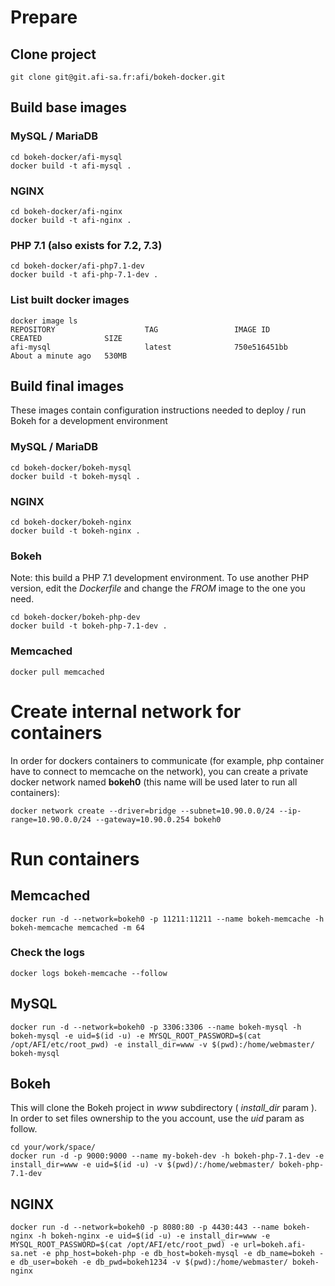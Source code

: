 # Prepare

## Clone project

```
git clone git@git.afi-sa.fr:afi/bokeh-docker.git
```

## Build base images

### MySQL / MariaDB
```
cd bokeh-docker/afi-mysql
docker build -t afi-mysql .
```

### NGINX
```
cd bokeh-docker/afi-nginx
docker build -t afi-nginx .
```

### PHP 7.1 (also exists for 7.2, 7.3)
```
cd bokeh-docker/afi-php7.1-dev
docker build -t afi-php-7.1-dev .
```


### List built docker images
```
docker image ls                                                                       
REPOSITORY                    TAG                 IMAGE ID            CREATED              SIZE                     
afi-mysql                     latest              750e516451bb        About a minute ago   530MB      
```


## Build final images

These images contain configuration instructions needed to deploy / run Bokeh for a development environment

### MySQL / MariaDB
```
cd bokeh-docker/bokeh-mysql
docker build -t bokeh-mysql .
```

### NGINX
```
cd bokeh-docker/bokeh-nginx
docker build -t bokeh-nginx .
```

### Bokeh
Note: this build a PHP 7.1 development environment. To use another PHP version, edit the *Dockerfile* and change the *FROM* image to the one you need.

```
cd bokeh-docker/bokeh-php-dev
docker build -t bokeh-php-7.1-dev .
```

### Memcached
```
docker pull memcached
```

# Create internal network for containers

In order for dockers containers to communicate (for example, php container have to connect to memcache on the network), you can create a private docker network named **bokeh0** (this name will be used later to run all containers):

```
docker network create --driver=bridge --subnet=10.90.0.0/24 --ip-range=10.90.0.0/24 --gateway=10.90.0.254 bokeh0
```


# Run containers

## Memcached

```
docker run -d --network=bokeh0 -p 11211:11211 --name bokeh-memcache -h bokeh-memcache memcached -m 64
```

### Check the logs
```
docker logs bokeh-memcache --follow
```


## MySQL

```
docker run -d --network=bokeh0 -p 3306:3306 --name bokeh-mysql -h bokeh-mysql -e uid=$(id -u) -e MYSQL_ROOT_PASSWORD=$(cat /opt/AFI/etc/root_pwd) -e install_dir=www -v $(pwd):/home/webmaster/ bokeh-mysql
```

## Bokeh

This will clone the Bokeh project in *www* subdirectory ( *install_dir* param ). In order to set files ownership to the you account, use the *uid* param as follow. 
```
cd your/work/space/
docker run -d -p 9000:9000 --name my-bokeh-dev -h bokeh-php-7.1-dev -e install_dir=www -e uid=$(id -u) -v $(pwd)/:/home/webmaster/ bokeh-php-7.1-dev
```

## NGINX

```
docker run -d --network=bokeh0 -p 8080:80 -p 4430:443 --name bokeh-nginx -h bokeh-nginx -e uid=$(id -u) -e install_dir=www -e MYSQL_ROOT_PASSWORD=$(cat /opt/AFI/etc/root_pwd) -e url=bokeh.afi-sa.net -e php_host=bokeh-php -e db_host=bokeh-mysql -e db_name=bokeh -e db_user=bokeh -e db_pwd=bokeh1234 -v $(pwd):/home/webmaster/ bokeh-nginx
```
